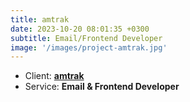 ```yaml
---
title: amtrak
date: 2023-10-20 08:01:35 +0300
subtitle: Email/Frontend Developer
image: '/images/project-amtrak.jpg'
---
```


<!-- -->

<ul class="list-inline item-details">
    <li>Client:
        <strong><a href="https://www.amtrak.com/">amtrak</a>
        </strong>
    </li>
    <li>Service:
        <strong>Email & Frontend Developer</strong>
    </li>
</ul>